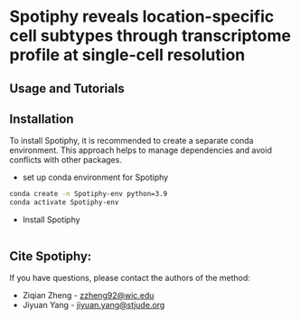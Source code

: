 # Spotiphy reveals location-specific cell subtypes through transcriptome profile at single-cell resolution

## Usage and Tutorials


## Installation

[//]: # (### Requirements)
[//]: # (+ Linux/UNIX/Windows system)
[//]: # (+ Python >= 3.9)
[//]: # (+ pytorch == 1.7.1)

To install Spotiphy, it is recommended to create a separate conda environment. This approach helps to manage 
dependencies and avoid conflicts with other packages.

+ set up conda environment for Spotiphy
```bash
conda create -n Spotiphy-env python=3.9
conda activate Spotiphy-env
```
+ Install Spotiphy
```bash

```


## Cite Spotiphy:

If you have questions, please contact the authors of the method:
+ Ziqian Zheng - zzheng92@wic.edu
+ Jiyuan Yang - jiyuan.yang@stjude.org